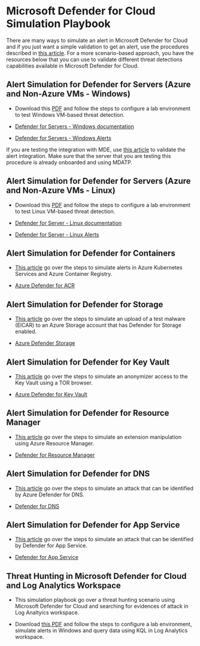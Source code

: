 
# Microsoft Defender for Cloud Simulation Playbook

There are many ways to simulate an alert in Microsoft Defender for Cloud and if you just want a simple validation to get an alert, use the procedures described in [this article](https://docs.microsoft.com/en-us/azure/security-center/security-center-alert-validation). For a more scenario-based approach, you have the resources below that you can use to validate different threat detections capabilities available in Microsoft Defender for Cloud.

## Alert Simulation for  Defender for Servers (Azure and Non-Azure VMs - Windows)

- Download this [PDF](https://github.com/Azure/Microsoft-Defender-for-Cloud/blob/main/Simulations/Microsoft%20Defender%20for%20Cloud%20Security%20Alerts%20Playbook_v3.pdf) and follow the steps to configure a lab environment to test Windows VM-based threat detection.

- [Defender for Servers - Windows documentation](https://docs.microsoft.com/en-us/azure/security-center/security-center-alerts-iaas#windows-)

- [Defender for Servers - Windows Alerts](https://docs.microsoft.com/en-us/azure/security-center/alerts-reference#alerts-windows)

If you are testing the integration with MDE, use [this article](https://docs.microsoft.com/en-us/azure/security-center/security-center-wdatp#test-the-feature) to validate the alert integration. Make sure that the server that you are testing this procedure is already onboarded and using MDATP.

## Alert Simulation for  Defender for Servers (Azure and Non-Azure VMs - Linux)

- Download this [PDF](https://github.com/Azure/Microsoft-Defender-for-Cloud/blob/main/Simulations/Microsoft%20Defender%20for%20cloud%20Linux%20Detections%20V3.pdf) and follow the steps to configure a lab environment to test Linux VM-based threat detection.

- [Defender for Server - Linux documentation](https://docs.microsoft.com/en-us/azure/security-center/security-center-alerts-iaas#linux-)

- [Defender for Server - Linux Alerts](https://docs.microsoft.com/en-us/azure/security-center/alerts-reference#alerts-linux)


## Alert Simulation for  Defender for Containers
- [This article](https://techcommunity.microsoft.com/t5/azure-security-center/how-to-demonstrate-the-new-containers-features-in-azure-security/ba-p/1011270) go over the steps to simulate alerts in Azure Kubernetes Services and Azure Container Registry.

- [Azure Defender for ACR](https://docs.microsoft.com/en-us/azure/security-center/defender-for-container-registries-introduction)


## Alert Simulation for Defender for Storage
- [This article](https://techcommunity.microsoft.com/t5/azure-security-center/validating-atp-for-azure-storage-detections-in-azure-security/ba-p/1068131) go over the steps to simulate an upload of a test malware (EICAR) to an Azure Storage account that has Defender for Storage enabled.

- [Azure Defender Storage](https://docs.microsoft.com/en-us/azure/security-center/defender-for-storage-introduction)

## Alert Simulation for Defender for Key Vault
- [This article](https://techcommunity.microsoft.com/t5/azure-security-center/validating-azure-key-vault-threat-detection-in-azure-security/ba-p/1220336) go over the steps to simulate an anonymizer access to the Key Vault using a TOR browser.

- [Azure Defender for Key Vault](https://docs.microsoft.com/en-us/azure/security-center/defender-for-key-vault-introduction)

## Alert Simulation for Defender for Resource Manager
- [This article](https://techcommunity.microsoft.com/t5/azure-security-center/validating-azure-defender-for-resource-manager-alerts/ba-p/2227469) go over the steps to simulate an extension manipulation using Azure Resource Manager.

- [Defender for Resource Manager](https://docs.microsoft.com/en-us/azure/security-center/defender-for-resource-manager-introduction)

## Alert Simulation for Defender for DNS
- [This article](https://techcommunity.microsoft.com/t5/azure-security-center/validating-azure-defender-for-dns-alerts/ba-p/2227845) go over the steps to simulate an attack that can be identified by Azure Defender for DNS.

- [Defender for DNS](https://docs.microsoft.com/en-us/azure/security-center/defender-for-dns-introduction)

## Alert Simulation for Defender for App Service
- [This article](https://techcommunity.microsoft.com/t5/azure-security-center/azure-defender-poc-series-azure-defender-for-app-service/ba-p/2652443) go over the steps to simulate an attack that can be identified by Defender for App Service.

- [Defender for App Service](https://docs.microsoft.com/en-us/azure/security-center/defender-for-app-service-introduction)

## Threat Hunting in Microsoft Defender for Cloud and Log Analytics Workspace

- This simulation playbook go over a threat hunting scenario using Microsoft Defender for Cloud and searching for evidences of attack in Log Analtyics workspace.

- Download [this PDF](https://github.com/Azure/Azure-Security-Center/blob/master/Simulations/Azure%20Security%20Center%20Hunting%20Playbook_V2.pdf) and follow the steps to configure a lab environment, simulate alerts in Windows and query data using KQL in Log Analytics workspace.
